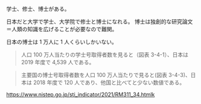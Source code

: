 学士、修士、博士がある。

日本だと大学で学士、大学院で修士と博士になれる。
博士は独創的な研究論文＝人類の知識を広げることが必要なので難関。

日本の博士は 1 万人に 1 人くらいしかいない。

> 人口 100 万人当たりの学士号取得者数を見ると（図表 3-4-1）、日本は 2019 年度で 4,539 人である。

> 主要国の博士号取得者数を人口 100 万人当たりで見ると(図表 3-4-3)、日本は 2018 年度で 120 人であり、他国と比べてと少ない数値である。

https://www.nistep.go.jp/sti_indicator/2021/RM311_34.htmlk
